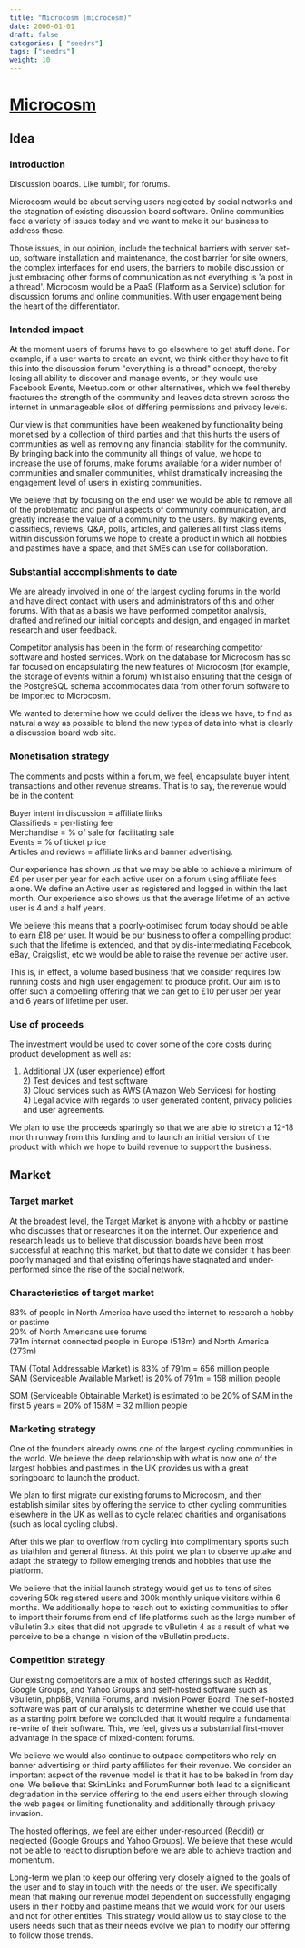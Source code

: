 ```yaml
---
title: "Microcosm (microcosm)"
date: 2006-01-01
draft: false
categories: [ "seedrs"]
tags: ["seedrs"]
weight: 10
---
```


# [Microcosm](https://www.seedrs.com/microcosm)

## Idea

### Introduction

Discussion boards. Like tumblr, for forums.

Microcosm would be about serving users neglected by social networks and the stagnation of existing discussion board software. Online communities face a variety of issues today and we want to make it our business to address these.

Those issues, in our opinion, include the technical barriers with server set-up, software installation and maintenance, the cost barrier for site owners, the complex interfaces for end users, the barriers to mobile discussion or just embracing other forms of communication as not everything is 'a post in a thread'. Microcosm would be a PaaS (Platform as a Service) solution for discussion forums and online communities. With user engagement being the heart of the differentiator.

### Intended impact

At the moment users of forums have to go elsewhere to get stuff done. For example, if a user wants to create an event, we think either they have to fit this into the discussion forum "everything is a thread" concept, thereby losing all ability to discover and manage events, or they would use Facebook Events, Meetup.com or other alternatives, which we feel thereby fractures the strength of the community and leaves data strewn across the internet in unmanageable silos of differing permissions and privacy levels.

Our view is that communities have been weakened by functionality being monetised by a collection of third parties and that this hurts the users of communities as well as removing any financial stability for the community. By bringing back into the community all things of value, we hope to increase the use of forums, make forums available for a wider number of communities and smaller communities, whilst dramatically increasing the engagement level of users in existing communities.

We believe that by focusing on the end user we would be able to remove all of the problematic and painful aspects of community communication, and greatly increase the value of a community to the users. By making events, classifieds, reviews, Q&amp;A, polls, articles, and galleries all first class items within discussion forums we hope to create a product in which all hobbies and pastimes have a space, and that SMEs can use for collaboration.

### Substantial accomplishments to date

We are already involved in one of the largest cycling forums in the world and have direct contact with users and administrators of this and other forums. With that as a basis we have performed competitor analysis, drafted and refined our initial concepts and design, and engaged in market research and user feedback.

Competitor analysis has been in the form of researching competitor software and hosted services. Work on the database for Microcosm has so far focused on encapsulating the new features of Microcosm (for example, the storage of events within a forum) whilst also ensuring that the design of the PostgreSQL schema accommodates data from other forum software to be imported to Microcosm.

We wanted to determine how we could deliver the ideas we have, to find as natural a way as possible to blend the new types of data into what is clearly a discussion board web site.

### Monetisation strategy

The comments and posts within a forum, we feel, encapsulate buyer intent, transactions and other revenue streams. That is to say, the revenue would be in the content:

Buyer intent in discussion = affiliate links <br>Classifieds = per-listing fee <br>Merchandise = % of sale for facilitating sale <br>Events = % of ticket price <br>Articles and reviews = affiliate links and banner advertising.

Our experience has shown us that we may be able to achieve a minimum of £4 per user per year for each active user on a forum using affiliate fees alone. We define an Active user as registered and logged in within the last month. Our experience also shows us that the average lifetime of an active user is 4 and a half years.

We believe this means that a poorly-optimised forum today should be able to earn £18 per user. It would be our business to offer a compelling product such that the lifetime is extended, and that by dis-intermediating Facebook, eBay, Craigslist, etc we would be able to raise the revenue per active user.

This is, in effect, a volume based business that we consider requires low running costs and high user engagement to produce profit. Our aim is to offer such a compelling offering that we can get to £10 per user per year and 6 years of lifetime per user.

### Use of proceeds

The investment would be used to cover some of the core costs during product development as well as:

1) Additional UX (user experience) effort <br>2) Test devices and test software <br>3) Cloud services such as AWS (Amazon Web Services) for hosting <br>4) Legal advice with regards to user generated content, privacy policies and user agreements.

We plan to use the proceeds sparingly so that we are able to stretch a 12-18 month runway from this funding and to launch an initial version of the product with which we hope to build revenue to support the business.

## Market

### Target market

At the broadest level, the Target Market is anyone with a hobby or pastime who discusses that or researches it on the internet. Our experience and research leads us to believe that discussion boards have been most successful at reaching this market, but that to date we consider it has been poorly managed and that existing offerings have stagnated and under-performed since the rise of the social network.

### Characteristics of target market

83% of people in North America have used the internet to research a hobby or pastime <br>20% of North Americans use forums <br>791m internet connected people in Europe (518m) and North America (273m)

TAM (Total Addressable Market) is 83% of 791m = 656 million people <br>SAM (Serviceable Available Market) is 20% of 791m = 158 million people

SOM (Serviceable Obtainable Market) is estimated to be 20% of SAM in the first 5 years = 20% of 158M = 32 million people

### Marketing strategy

One of the founders already owns one of the largest cycling communities in the world. We believe the deep relationship with what is now one of the largest hobbies and pastimes in the UK provides us with a great springboard to launch the product.

We plan to first migrate our existing forums to Microcosm, and then establish similar sites by offering the service to other cycling communities elsewhere in the UK as well as to cycle related charities and organisations (such as local cycling clubs).

After this we plan to overflow from cycling into complimentary sports such as triathlon and general fitness. At this point we plan to observe uptake and adapt the strategy to follow emerging trends and hobbies that use the platform.

We believe that the initial launch strategy would get us to tens of sites covering 50k registered users and 300k monthly unique visitors within 6 months. We additionally hope to reach out to existing communities to offer to import their forums from end of life platforms such as the large number of vBulletin 3.x sites that did not upgrade to vBulletin 4 as a result of what we perceive to be a change in vision of the vBulletin products.

### Competition strategy

Our existing competitors are a mix of hosted offerings such as Reddit, Google Groups, and Yahoo Groups and self-hosted software such as vBulletin, phpBB, Vanilla Forums, and Invision Power Board. The self-hosted software was part of our analysis to determine whether we could use that as a starting point before we concluded that it would require a fundamental re-write of their software. This, we feel, gives us a substantial first-mover advantage in the space of mixed-content forums.

We believe we would also continue to outpace competitors who rely on banner advertising or third party affiliates for their revenue. We consider an important aspect of the revenue model is that it has to be baked in from day one. We believe that SkimLinks and ForumRunner both lead to a significant degradation in the service offering to the end users either through slowing the web pages or limiting functionality and additionally through privacy invasion.

The hosted offerings, we feel are either under-resourced (Reddit) or neglected (Google Groups and Yahoo Groups). We believe that these would not be able to react to disruption before we are able to achieve traction and momentum.

Long-term we plan to keep our offering very closely aligned to the goals of the user and to stay in touch with the needs of the user. We specifically mean that making our revenue model dependent on successfully engaging users in their hobby and pastime means that we would work for our users and not for other entities. This strategy would allow us to stay close to the users needs such that as their needs evolve we plan to modify our offering to follow those trends.

